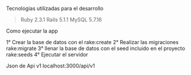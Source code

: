 Tecnologias utilizadas para el desarrollo

> Ruby 2.3.1
> Rails 5.1.1
> MySQL 5.7.16

Como ejecutar la app

1° Crear la base de datos con el rake:create
2° Realizar las migraciones rake:migrate
3° llenar la base de datos con el seed incluido en el proyecto rake:seeds
4° Ejecutar el servidor

Json de Api v1 localhost:3000/api/v1